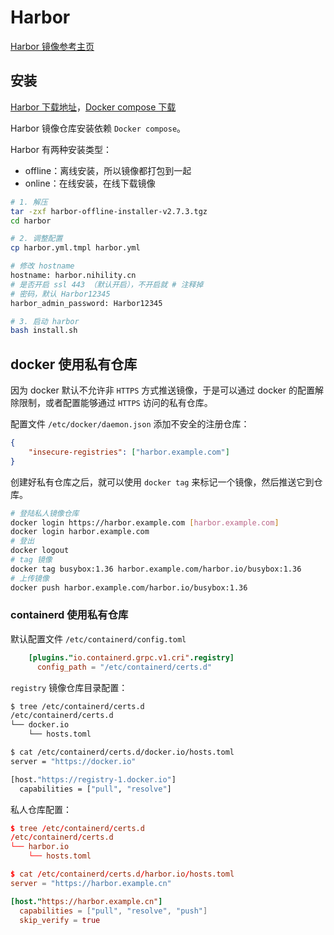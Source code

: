 # Harbor

[Harbor 镜像参考主页](https://goharbor.io/)

## 安装

[Harbor 下载地址](https://github.com/goharbor/harbor/releases)，[Docker compose 下载](https://github.com/docker/compose/releases)

Harbor 镜像仓库安装依赖 `Docker compose`。

Harbor 有两种安装类型：

- offline：离线安装，所以镜像都打包到一起
- online：在线安装，在线下载镜像

```bash
# 1. 解压
tar -zxf harbor-offline-installer-v2.7.3.tgz
cd harbor

# 2. 调整配置
cp harbor.yml.tmpl harbor.yml

# 修改 hostname
hostname: harbor.nihility.cn
# 是否开启 ssl 443 （默认开启），不开启就 # 注释掉
# 密码，默认 Harbor12345
harbor_admin_password: Harbor12345

# 3. 启动 harbor
bash install.sh
```

## docker 使用私有仓库

因为 docker 默认不允许非 `HTTPS` 方式推送镜像，于是可以通过 docker 的配置解除限制，或者配置能够通过 `HTTPS` 访问的私有仓库。

配置文件 `/etc/docker/daemon.json` 添加不安全的注册仓库：

```json
{
	"insecure-registries": ["harbor.example.com"]
}
```

创建好私有仓库之后，就可以使用 `docker tag` 来标记一个镜像，然后推送它到仓库。

```bash
# 登陆私人镜像仓库
docker login https://harbor.example.com [harbor.example.com]
docker login harbor.example.com
# 登出
docker logout
# tag 镜像
docker tag busybox:1.36 harbor.example.com/harbor.io/busybox:1.36
# 上传镜像
docker push harbor.example.com/harbor.io/busybox:1.36
```

### containerd 使用私有仓库

默认配置文件 `/etc/containerd/config.toml`

```toml
    [plugins."io.containerd.grpc.v1.cri".registry]
      config_path = "/etc/containerd/certs.d"
```

`registry` 镜像仓库目录配置：

```bash
$ tree /etc/containerd/certs.d
/etc/containerd/certs.d
└── docker.io
    └── hosts.toml

$ cat /etc/containerd/certs.d/docker.io/hosts.toml
server = "https://docker.io"

[host."https://registry-1.docker.io"]
  capabilities = ["pull", "resolve"]
```

私人仓库配置：

```toml
$ tree /etc/containerd/certs.d
/etc/containerd/certs.d
└── harbor.io
    └── hosts.toml

$ cat /etc/containerd/certs.d/harbor.io/hosts.toml
server = "https://harbor.example.cn"

[host."https://harbor.example.cn"]
  capabilities = ["pull", "resolve", "push"]
  skip_verify = true
```

